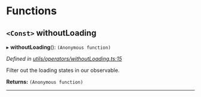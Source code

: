 

# Functions

<a id="withoutloading"></a>

## `<Const>` withoutLoading

▸ **withoutLoading**(): `(Anonymous function)`

*Defined in [utils/operators/withoutLoading.ts:15](https://github.com/paritytech/js-libs/blob/6b72611/packages/light.js/src/utils/operators/withoutLoading.ts#L15)*

Filter out the loading states in our observable.

**Returns:** `(Anonymous function)`

___

